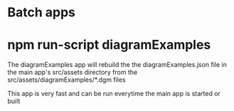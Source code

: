 # Batch apps

# npm run-script diagramExamples
The diagramExamples app will rebuild the the diagramExamples.json file 
in the main app's src/assets directory from the src/assets/diagramExamples/*.dgm files

This app is very fast and can be run everytime the main app is started or built

